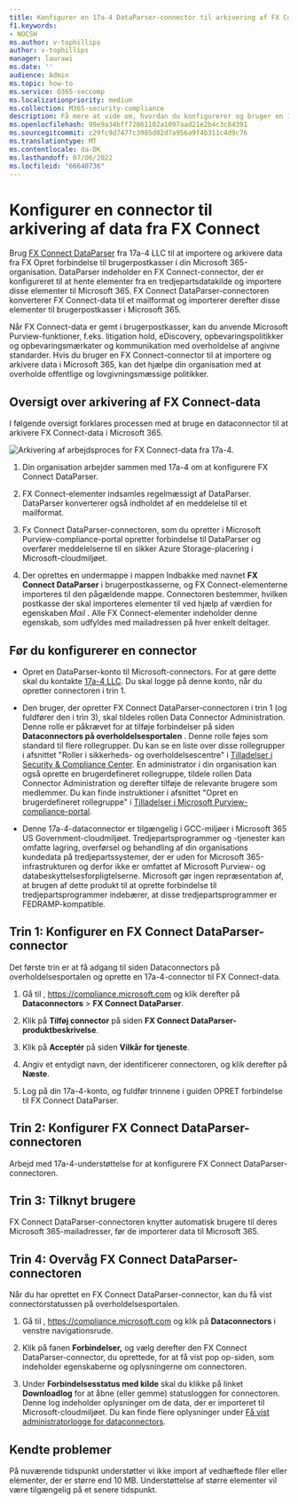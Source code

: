 ```yaml
---
title: Konfigurer en 17a-4 DataParser-connector til arkivering af FX Connect-data i Microsoft 365
f1.keywords:
- NOCSH
ms.author: v-tophillips
author: v-tophillips
manager: laurawi
ms.date: ''
audience: Admin
ms.topic: how-to
ms.service: O365-seccomp
ms.localizationpriority: medium
ms.collection: M365-security-compliance
description: Få mere at vide om, hvordan du konfigurerer og bruger en 17a-4 FX Connect DataParser-connector til at importere og arkivere FX Connect-data i Microsoft 365.
ms.openlocfilehash: 99e9a34bff72861102a1097aad21e2b4c3c84391
ms.sourcegitcommit: c29fc9d7477c3985d02d7a956a9f4b311c4d9c76
ms.translationtype: MT
ms.contentlocale: da-DK
ms.lasthandoff: 07/06/2022
ms.locfileid: "66640736"
---
```

# <a name="set-up-a-connector-to-archive-data-from-fx-connect"></a>Konfigurer en connector til arkivering af data fra FX Connect

Brug [FX Connect DataParser](https://www.17a-4.com/dataparser-roadmap/) fra 17a-4 LLC til at importere og arkivere data fra FX Opret forbindelse til brugerpostkasser i din Microsoft 365-organisation. DataParser indeholder en FX Connect-connector, der er konfigureret til at hente elementer fra en tredjepartsdatakilde og importere disse elementer til Microsoft 365. FX Connect DataParser-connectoren konverterer FX Connect-data til et mailformat og importerer derefter disse elementer til brugerpostkasser i Microsoft 365.

Når FX Connect-data er gemt i brugerpostkasser, kan du anvende Microsoft Purview-funktioner, f.eks. litigation hold, eDiscovery, opbevaringspolitikker og opbevaringsmærkater og kommunikation med overholdelse af angivne standarder. Hvis du bruger en FX Connect-connector til at importere og arkivere data i Microsoft 365, kan det hjælpe din organisation med at overholde offentlige og lovgivningsmæssige politikker.

## <a name="overview-of-archiving-fx-connect-data"></a>Oversigt over arkivering af FX Connect-data

I følgende oversigt forklares processen med at bruge en dataconnector til at arkivere FX Connect-data i Microsoft 365.

![Arkivering af arbejdsproces for FX Connect-data fra 17a-4.](../media/FXConnectDataParserConnectorWorkflow.png)

1. Din organisation arbejder sammen med 17a-4 om at konfigurere FX Connect DataParser.

2. FX Connect-elementer indsamles regelmæssigt af DataParser. DataParser konverterer også indholdet af en meddelelse til et mailformat.

3. Fx Connect DataParser-connectoren, som du opretter i Microsoft Purview-compliance-portal opretter forbindelse til DataParser og overfører meddelelserne til en sikker Azure Storage-placering i Microsoft-cloudmiljøet.

4. Der oprettes en undermappe i mappen Indbakke med navnet **FX Connect DataParser** i brugerpostkasserne, og FX Connect-elementerne importeres til den pågældende mappe. Connectoren bestemmer, hvilken postkasse der skal importeres elementer til ved hjælp af værdien for egenskaben *Mail* . Alle FX Connect-elementer indeholder denne egenskab, som udfyldes med mailadressen på hver enkelt deltager.

## <a name="before-you-set-up-a-connector"></a>Før du konfigurerer en connector

- Opret en DataParser-konto til Microsoft-connectors. For at gøre dette skal du kontakte [17a-4 LLC](https://www.17a-4.com/contact/). Du skal logge på denne konto, når du opretter connectoren i trin 1.

- Den bruger, der opretter FX Connect DataParser-connectoren i trin 1 (og fuldfører den i trin 3), skal tildeles rollen Data Connector Administration. Denne rolle er påkrævet for at tilføje forbindelser på siden **Dataconnectors på overholdelsesportalen** . Denne rolle føjes som standard til flere rollegrupper. Du kan se en liste over disse rollegrupper i afsnittet "Roller i sikkerheds- og overholdelsescentre" i [Tilladelser i Security & Compliance Center](../security/office-365-security/permissions-in-the-security-and-compliance-center.md#roles-in-the-security--compliance-center). En administrator i din organisation kan også oprette en brugerdefineret rollegruppe, tildele rollen Data Connector Administration og derefter tilføje de relevante brugere som medlemmer. Du kan finde instruktioner i afsnittet "Opret en brugerdefineret rollegruppe" i [Tilladelser i Microsoft Purview-compliance-portal](microsoft-365-compliance-center-permissions.md#create-a-custom-role-group).

- Denne 17a-4-dataconnector er tilgængelig i GCC-miljøer i Microsoft 365 US Government-cloudmiljøet. Tredjepartsprogrammer og -tjenester kan omfatte lagring, overførsel og behandling af din organisations kundedata på tredjepartssystemer, der er uden for Microsoft 365-infrastrukturen og derfor ikke er omfattet af Microsoft Purview- og databeskyttelsesforpligtelserne. Microsoft gør ingen repræsentation af, at brugen af dette produkt til at oprette forbindelse til tredjepartsprogrammer indebærer, at disse tredjepartsprogrammer er FEDRAMP-kompatible.

## <a name="step-1-set-up-a-fx-connect-dataparser-connector"></a>Trin 1: Konfigurer en FX Connect DataParser-connector

Det første trin er at få adgang til siden Dataconnectors på overholdelsesportalen og oprette en 17a-4-connector til FX Connect-data.

1. Gå til , <https://compliance.microsoft.com> og klik derefter på **Dataconnectors** > **FX Connect DataParser**.

2. Klik på **Tilføj connector** på siden **FX Connect DataParser-produktbeskrivelse**.

3. Klik på **Acceptér** på siden **Vilkår for tjeneste**.

4. Angiv et entydigt navn, der identificerer connectoren, og klik derefter på **Næste**.

5. Log på din 17a-4-konto, og fuldfør trinnene i guiden OPRET forbindelse til FX Connect DataParser.

## <a name="step-2-configure-the-fx-connect-dataparser-connector"></a>Trin 2: Konfigurer FX Connect DataParser-connectoren

Arbejd med 17a-4-understøttelse for at konfigurere FX Connect DataParser-connectoren.

## <a name="step-3-map-users"></a>Trin 3: Tilknyt brugere

FX Connect DataParser-connectoren knytter automatisk brugere til deres Microsoft 365-mailadresser, før de importerer data til Microsoft 365.

## <a name="step-4-monitor-the-fx-connect-dataparser-connector"></a>Trin 4: Overvåg FX Connect DataParser-connectoren

Når du har oprettet en FX Connect DataParser-connector, kan du få vist connectorstatussen på overholdelsesportalen.

1. Gå til , <https://compliance.microsoft.com> og klik på **Dataconnectors** i venstre navigationsrude.

2. Klik på fanen **Forbindelser,** og vælg derefter den FX Connect DataParser-connector, du oprettede, for at få vist pop op-siden, som indeholder egenskaberne og oplysningerne om connectoren.

3. Under **Forbindelsesstatus med kilde** skal du klikke på linket **Downloadlog** for at åbne (eller gemme) statusloggen for connectoren. Denne log indeholder oplysninger om de data, der er importeret til Microsoft-cloudmiljøet. Du kan finde flere oplysninger under [Få vist administratorlogge for dataconnectors](data-connector-admin-logs.md).

## <a name="known-issues"></a>Kendte problemer

På nuværende tidspunkt understøtter vi ikke import af vedhæftede filer eller elementer, der er større end 10 MB. Understøttelse af større elementer vil være tilgængelig på et senere tidspunkt.
